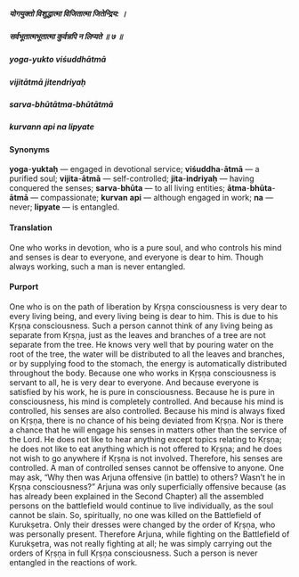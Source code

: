 ##### योगयुक्तो विशुद्धात्मा विजितात्मा जितेन्द्रिय: ।
##### सर्वभूतात्मभूतात्मा कुर्वन्नपि न लिप्यते ॥ ७ ॥

##### yoga-yukto viśuddhātmā
##### vijitātmā jitendriyaḥ
##### sarva-bhūtātma-bhūtātmā
##### kurvann api na lipyate

#### Synonyms

**yoga**-**yuktaḥ** — engaged in devotional service; **viśuddha**-**ātmā** — a purified soul; **vijita**-**ātmā** — self-controlled; **jita**-**indriyaḥ** — having conquered the senses; **sarva**-**bhūta** — to all living entities; **ātma**-**bhūta**-**ātmā** — compassionate; **kurvan** **api** — although engaged in work; **na** — never; **lipyate** — is entangled.

#### Translation

One who works in devotion, who is a pure soul, and who controls his mind and senses is dear to everyone, and everyone is dear to him. Though always working, such a man is never entangled.

#### Purport

One who is on the path of liberation by Kṛṣṇa consciousness is very dear to every living being, and every living being is dear to him. This is due to his Kṛṣṇa consciousness. Such a person cannot think of any living being as separate from Kṛṣṇa, just as the leaves and branches of a tree are not separate from the tree. He knows very well that by pouring water on the root of the tree, the water will be distributed to all the leaves and branches, or by supplying food to the stomach, the energy is automatically distributed throughout the body. Because one who works in Kṛṣṇa consciousness is servant to all, he is very dear to everyone. And because everyone is satisfied by his work, he is pure in consciousness. Because he is pure in consciousness, his mind is completely controlled. And because his mind is controlled, his senses are also controlled. Because his mind is always fixed on Kṛṣṇa, there is no chance of his being deviated from Kṛṣṇa. Nor is there a chance that he will engage his senses in matters other than the service of the Lord. He does not like to hear anything except topics relating to Kṛṣṇa; he does not like to eat anything which is not offered to Kṛṣṇa; and he does not wish to go anywhere if Kṛṣṇa is not involved. Therefore, his senses are controlled. A man of controlled senses cannot be offensive to anyone. One may ask, “Why then was Arjuna offensive (in battle) to others? Wasn’t he in Kṛṣṇa consciousness?” Arjuna was only superficially offensive because (as has already been explained in the Second Chapter) all the assembled persons on the battlefield would continue to live individually, as the soul cannot be slain. So, spiritually, no one was killed on the Battlefield of Kurukṣetra. Only their dresses were changed by the order of Kṛṣṇa, who was personally present. Therefore Arjuna, while fighting on the Battlefield of Kurukṣetra, was not really fighting at all; he was simply carrying out the orders of Kṛṣṇa in full Kṛṣṇa consciousness. Such a person is never entangled in the reactions of work.